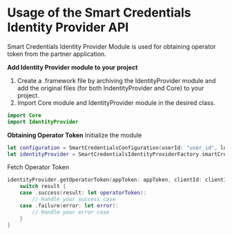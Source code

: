#  Usage of the Smart Credentials Identity Provider API
Smart Credentials Identity Provider Module is used for obtaining operator token from the partner application.

**Add Identity Provider module to your project**
1. Create a .framework file by archiving the IdentityProvider module and add the original files (for both IndentityProvider and Core) to your project.
2. Import Core module and IdentityProvider module in the desired class.
```swift
import Core
import IdentityProvider
````

**Obtaining Operator Token**
Initialize the module

```swift
let configuration = SmartCredentialsConfiguration(userId: "user_id", logger: DemoLogger(), jailbreakCheckEnabled: true)
let identityProvider = SmartCredentialsIdentityProviderFactory.smartCredentialsIdentityProviderAPI(configuration: configuration)
````

Fetch Operator Token

```swift
identityProvider.getOperatorToken(appToken: appToken, clientId: clientId, scope: scope, universalLink: universalLink) { result in
    switch result {
    case .success(result: let operatorToken):
        // Handle your success case
    case .failure(error: let error):
        // Handle your error case
    }
}
````
